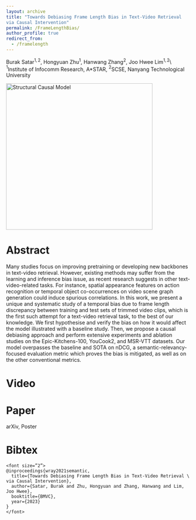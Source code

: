 ```yaml
---
layout: archive
title: "Towards Debiasing Frame Length Bias in Text-Video Retrieval
via Causal Intervention"
permalink: /FrameLengthBias/
author_profile: true
redirect_from:
  - /framelength
---
```

<!--- <img src="https://buraksatar.github.io/images/epic_bias.png" alt="epic_bias" width="300"/> !--->

Burak Satar$^{1,2}$, Hongyuan Zhu$^{1}$, Hanwang Zhang$^{2}$, Joo Hwee Lim$^{1,2}$\\
$^{1}$Institute of Infocomm Research, A*STAR, $^{2}$SCSE, Nanyang Technological University 

<img src="https://buraksatar.github.io/images/scm_camready.png" alt="Structural Causal Model" width="400"/>
<!--- ![Structural Causal Model](https://buraksatar.github.io/images/scm_camready.png) !--->


Abstract
======
Many studies focus on improving pretraining or developing new backbones in text-video retrieval. However, existing methods may suffer from the learning and inference bias issue, as recent research suggests in other text-video-related tasks. For instance, spatial appearance features on action recognition or temporal object co-occurrences on video scene graph generation could induce spurious correlations. In this work, we present a unique and systematic study of a temporal bias due to frame length discrepancy between training and test sets of trimmed video clips, which is the first such attempt for a text-video retrieval task, to the best of our knowledge. We first hypothesise and verify the bias on how it would affect the model illustrated with a baseline study. Then, we propose a causal debiasing approach and perform extensive experiments and ablation studies on the Epic-Kitchens-100, YouCook2, and MSR-VTT datasets. Our model overpasses the baseline and SOTA on nDCG, a semantic-relevancy-focused evaluation metric which proves the bias is mitigated, as well as on the other conventional metrics.

Video
======


Paper
======

arXiv, Poster


Bibtex
======
```
<font size=”2”>
@inproceedings{wray2021semantic,
  title={Towards Debiasing Frame Length Bias in Text-Video Retrieval \ via Causal Intervention},
  author={Satar, Burak and Zhu, Hongyuan and Zhang, Hanwang and Lim, Joo Hwee},
  booktitle={BMVC},
  year={2023}
}
</font>
```
